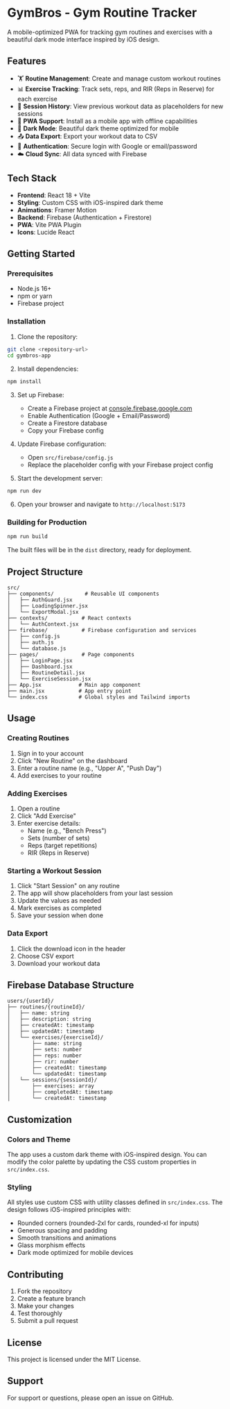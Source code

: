 # GymBros - Gym Routine Tracker

A mobile-optimized PWA for tracking gym routines and exercises with a beautiful dark mode interface inspired by iOS design.

## Features

- 🏋️ **Routine Management**: Create and manage custom workout routines
- 📊 **Exercise Tracking**: Track sets, reps, and RIR (Reps in Reserve) for each exercise
- 🔄 **Session History**: View previous workout data as placeholders for new sessions
- 📱 **PWA Support**: Install as a mobile app with offline capabilities
- 🌙 **Dark Mode**: Beautiful dark theme optimized for mobile
- 📤 **Data Export**: Export your workout data to CSV
- 🔐 **Authentication**: Secure login with Google or email/password
- ☁️ **Cloud Sync**: All data synced with Firebase

## Tech Stack

- **Frontend**: React 18 + Vite
- **Styling**: Custom CSS with iOS-inspired dark theme
- **Animations**: Framer Motion
- **Backend**: Firebase (Authentication + Firestore)
- **PWA**: Vite PWA Plugin
- **Icons**: Lucide React

## Getting Started

### Prerequisites

- Node.js 16+ 
- npm or yarn
- Firebase project

### Installation

1. Clone the repository:
```bash
git clone <repository-url>
cd gymbros-app
```

2. Install dependencies:
```bash
npm install
```

3. Set up Firebase:
   - Create a Firebase project at [console.firebase.google.com](https://console.firebase.google.com)
   - Enable Authentication (Google + Email/Password)
   - Create a Firestore database
   - Copy your Firebase config

4. Update Firebase configuration:
   - Open `src/firebase/config.js`
   - Replace the placeholder config with your Firebase project config

5. Start the development server:
```bash
npm run dev
```

6. Open your browser and navigate to `http://localhost:5173`

### Building for Production

```bash
npm run build
```

The built files will be in the `dist` directory, ready for deployment.

## Project Structure

```
src/
├── components/          # Reusable UI components
│   ├── AuthGuard.jsx
│   ├── LoadingSpinner.jsx
│   └── ExportModal.jsx
├── contexts/           # React contexts
│   └── AuthContext.jsx
├── firebase/           # Firebase configuration and services
│   ├── config.js
│   ├── auth.js
│   └── database.js
├── pages/              # Page components
│   ├── LoginPage.jsx
│   ├── Dashboard.jsx
│   ├── RoutineDetail.jsx
│   └── ExerciseSession.jsx
├── App.jsx            # Main app component
├── main.jsx           # App entry point
└── index.css          # Global styles and Tailwind imports
```

## Usage

### Creating Routines

1. Sign in to your account
2. Click "New Routine" on the dashboard
3. Enter a routine name (e.g., "Upper A", "Push Day")
4. Add exercises to your routine

### Adding Exercises

1. Open a routine
2. Click "Add Exercise"
3. Enter exercise details:
   - Name (e.g., "Bench Press")
   - Sets (number of sets)
   - Reps (target repetitions)
   - RIR (Reps in Reserve)

### Starting a Workout Session

1. Click "Start Session" on any routine
2. The app will show placeholders from your last session
3. Update the values as needed
4. Mark exercises as completed
5. Save your session when done

### Data Export

1. Click the download icon in the header
2. Choose CSV export
3. Download your workout data

## Firebase Database Structure

```
users/{userId}/
├── routines/{routineId}/
│   ├── name: string
│   ├── description: string
│   ├── createdAt: timestamp
│   ├── updatedAt: timestamp
│   └── exercises/{exerciseId}/
│       ├── name: string
│       ├── sets: number
│       ├── reps: number
│       ├── rir: number
│       ├── createdAt: timestamp
│       └── updatedAt: timestamp
│   └── sessions/{sessionId}/
│       ├── exercises: array
│       ├── completedAt: timestamp
│       └── createdAt: timestamp
```

## Customization

### Colors and Theme

The app uses a custom dark theme with iOS-inspired design. You can modify the color palette by updating the CSS custom properties in `src/index.css`.

### Styling

All styles use custom CSS with utility classes defined in `src/index.css`. The design follows iOS-inspired principles with:

- Rounded corners (rounded-2xl for cards, rounded-xl for inputs)
- Generous spacing and padding
- Smooth transitions and animations
- Glass morphism effects
- Dark mode optimized for mobile devices

## Contributing

1. Fork the repository
2. Create a feature branch
3. Make your changes
4. Test thoroughly
5. Submit a pull request

## License

This project is licensed under the MIT License.

## Support

For support or questions, please open an issue on GitHub.